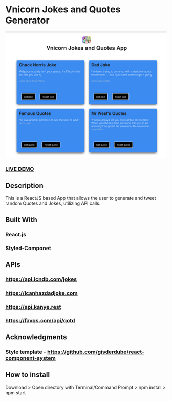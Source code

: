 # Vnicorn Jokes and Quotes Generator

![ReactJS Vnicorn Jokes Quotes Generator  ](Screenshot.png "ReactJS Vnicorn Jokes and Quotes Generator  ")

### <a href="https://innowhat.github.io/vnicorn-meme-maker">LIVE DEMO</a>

## Description

This is a ReactJS based App that allows the user to generate and tweet random Quotes and Jokes, utilizing API calls.

## Built With

### React.js

### Styled-Componet

## APIs

### https://api.icndb.com/jokes

### https://icanhazdadjoke.com

### https://api.kanye.rest

### https://favqs.com/api/qotd

## Acknowledgments

### Style template - https://github.com/gisderdube/react-component-system

## How to install

Download > Open directory with Terminal/Command Prompt > npm install > npm start
